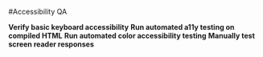 #Accessibility QA

**Verify basic keyboard accessibility**
**Run automated a11y testing on compiled HTML**
**Run automated color accessibility testing**
**Manually test screen reader responses**

